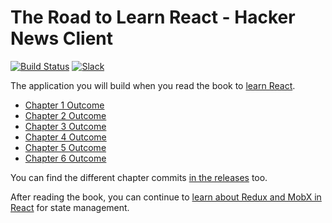 # The Road to Learn React - Hacker News Client

[![Build Status](https://travis-ci.org/the-road-to-learn-react/hackernews-client.svg?branch=master)](https://travis-ci.org/the-road-to-learn-react/hackernews-client) [![Slack](https://slack-the-road-to-learn-react.wieruch.com/badge.svg)](https://slack-the-road-to-learn-react.wieruch.com/)

The application you will build when you read the book to [learn React](https://www.robinwieruch.de/the-road-to-learn-react/).

* [Chapter 1 Outcome](https://github.com/the-road-to-learn-react/hackernews-client/tree/5.1)
* [Chapter 2 Outcome](https://github.com/the-road-to-learn-react/hackernews-client/tree/5.2)
* [Chapter 3 Outcome](https://github.com/the-road-to-learn-react/hackernews-client/tree/5.3.1)
* [Chapter 4 Outcome](https://github.com/the-road-to-learn-react/hackernews-client/tree/5.4)
* [Chapter 5 Outcome](https://github.com/the-road-to-learn-react/hackernews-client/tree/5.5)
* [Chapter 6 Outcome](https://github.com/the-road-to-learn-react/hackernews-client/tree/5.6)

You can find the different chapter commits [in the releases](https://github.com/rwieruch/hackernews-client/releases) too.

After reading the book, you can continue to [learn about Redux and MobX in React](https://roadtoreact.com) for state management.
